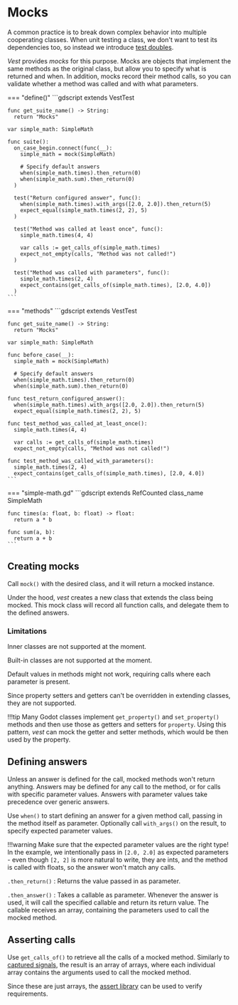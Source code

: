# Mocks

A common practice is to break down complex behavior into multiple cooperating
classes. When unit testing a class, we don't want to test its dependencies too,
so instead we introduce [test doubles].

*Vest* provides *mocks* for this purpose. Mocks are objects that implement the
same methods as the original class, but allow you to specify what is returned
and when. In addition, mocks record their method calls, so you can validate
whether a method was called and with what parameters.

=== "define()"
    ```gdscript
    extends VestTest

    func get_suite_name() -> String:
      return "Mocks"

    var simple_math: SimpleMath

    func suite():
      on_case_begin.connect(func(__):
        simple_math = mock(SimpleMath)

        # Specify default answers
        when(simple_math.times).then_return(0)
        when(simple_math.sum).then_return(0)
      )

      test("Return configured answer", func():
        when(simple_math.times).with_args([2.0, 2.0]).then_return(5)
        expect_equal(simple_math.times(2, 2), 5)
      )

      test("Method was called at least once", func():
        simple_math.times(4, 4)

        var calls := get_calls_of(simple_math.times)
        expect_not_empty(calls, "Method was not called!")
      )

      test("Method was called with parameters", func():
        simple_math.times(2, 4)
        expect_contains(get_calls_of(simple_math.times), [2.0, 4.0])
      )
    ```

=== "methods"
    ```gdscript
    extends VestTest

    func get_suite_name() -> String:
      return "Mocks"

    var simple_math: SimpleMath

    func before_case(__):
      simple_math = mock(SimpleMath)

      # Specify default answers
      when(simple_math.times).then_return(0)
      when(simple_math.sum).then_return(0)

    func test_return_configured_answer():
      when(simple_math.times).with_args([2.0, 2.0]).then_return(5)
      expect_equal(simple_math.times(2, 2), 5)

    func test_method_was_called_at_least_once():
      simple_math.times(4, 4)

      var calls := get_calls_of(simple_math.times)
      expect_not_empty(calls, "Method was not called!")

    func test_method_was_called_with_parameters():
      simple_math.times(2, 4)
      expect_contains(get_calls_of(simple_math.times), [2.0, 4.0])
    ```

=== "simple-math.gd"
    ```gdscript
    extends RefCounted
    class_name SimpleMath

    func times(a: float, b: float) -> float:
      return a * b

    func sum(a, b):
      return a + b
    ```

## Creating mocks

Call `mock()` with the desired class, and it will return a mocked instance.

Under the hood, *vest* creates a new class that extends the class being mocked.
This mock class will record all function calls, and delegate them to the
defined answers.

### Limitations

Inner classes are not supported at the moment.

Built-in classes are not supported at the moment.

Default values in methods might not work, requiring calls where each parameter
is present.

Since property setters and getters can't be overridden in extending classes,
they are not supported.

!!!tip
    Many Godot classes implement `get_property()` and `set_property()` methods
    and then use those as getters and setters for `property`. Using this
    pattern, *vest* can mock the getter and setter methods, which would be then
    used by the property.

## Defining answers

Unless an answer is defined for the call, mocked methods won't return anything.
Answers may be defined for any call to the method, or for calls with specific
parameter values. Answers with parameter values take precedence over generic
answers.

Use `when()` to start defining an answer for a given method call, passing in
the method itself as parameter. Optionally call `with_args()` on the result, to
specify expected parameter values.

!!!warning
    Make sure that the expected parameter values are the right type! In the
    example, we intentionally pass in `[2.0, 2.0]` as expected parameters -
    even though `[2, 2]` is more natural to write, they are ints, and the
    method is called with floats, so the answer won't match any calls.

`.then_return()`
:   Returns the value passed in as parameter.

`.then_answer()`
:   Takes a callable as parameter. Whenever the answer is used, it will call
    the specified callable and return its return value. The callable receives
    an array, containing the parameters used to call the mocked method.

## Asserting calls

Use `get_calls_of()` to retrieve all the calls of a mocked method. Similarly to
[captured signals], the result is an array of arrays, where each individual
array contains the arguments used to call the mocked method.

Since these are just arrays, the [assert library] can be used to verify
requirements.


[test doubles]: http://xunitpatterns.com/Test%20Double.html
[captured signals]: ./capturing-signals.md
[assert library]: ./assertions.md
